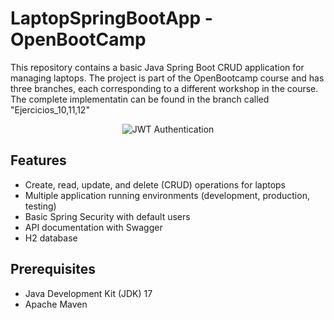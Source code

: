 # LaptopSpringBootApp - OpenBootCamp

This repository contains a basic Java Spring Boot CRUD application for managing laptops. 
The project is part of the OpenBootcamp course and has three branches, each corresponding to a different workshop in the course.
The complete implementatin can be found in the branch called "Ejercicios_10,11,12"

<div align="center">
  <img src="https://media.licdn.com/dms/image/C4D12AQEJWd5EI0RlTQ/article-cover_image-shrink_600_2000/0/1525805693183?e=2147483647&v=beta&t=RORkpFRBGLeii6uN4ufyHN0dcYg88VjbFhybMgzcKZI" alt="JWT Authentication" />
</div>

## Features

- Create, read, update, and delete (CRUD) operations for laptops
- Multiple application running environments (development, production, testing)
- Basic Spring Security with default users
- API documentation with Swagger
- H2 database

## Prerequisites

- Java Development Kit (JDK) 17
- Apache Maven
